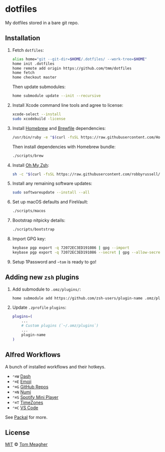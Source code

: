 # dotfiles

My dotfiles stored in a bare git repo.

## Installation

1. Fetch `dotfiles`:

    ```sh
    alias home="git --git-dir=$HOME/.dotfiles/ --work-tree=$HOME"
    home init .dotfiles
    home remote add origin https://github.com/tmm/dotfiles
    home fetch
    home checkout master
    ```

    Then update submodules:

    ```sh
    home submodule update --init --recursive
    ```

1. Install Xcode command line tools and agree to license:

    ```sh
    xcode-select --install
    sudo xcodebuild -license
    ```

1. Install [Homebrew](https://brew.sh/) and [Brewfile](Brewfile) dependencies:

    ```sh
    /usr/bin/ruby -e "$(curl -fsSL https://raw.githubusercontent.com/Homebrew/install/master/install)"
    ```

    Then install dependencies with Homebrew bundle:

    ```sh
    ./scripts/brew
    ```

1. Install [Oh My Zsh](https://github.com/robbyrussell/oh-my-zsh):

    ```sh
    sh -c "$(curl -fsSL https://raw.githubusercontent.com/robbyrussell/oh-my-zsh/master/tools/install.sh)"
    ```

1. Install any remaining software updates:

    ```sh
    sudo softwareupdate --install --all
    ```

1. Set up macOS defaults and FireVault:

    ```sh
    ./scripts/macos
    ```

1. Bootstrap nitpicky details:

    ```sh
    ./scripts/bootstrap
    ```

1. Import GPG key:

    ```sh
    keybase pgp export -q 72072EC3ED191086 | gpg --import
    keybase pgp export -q 72072EC3ED191086 --secret | gpg --allow-secret-key-import --import
    ```

1. Setup 1Password and `~tom` is ready to go!

## Adding new `zsh` plugins

1. Add submodule to `.omz/plugins/`:

    ```sh
    home submodule add https://github.com/zsh-users/plugin-name .omz/plugins/plugin-name
    ```

1. Update `.zprofile` `plugins`:

    ```sh
    plugins=(
        ...
        # Custom plugins (`~/.omz/plugins`)
        ...
        plugin-name
    )
    ```

## Alfred Workflows

A bunch of installed workflows and their hotkeys.

-   `⌃⌘W` [Dash](https://github.com/Kapeli/Dash-Alfred-Workflow)
-   `⌃⌘E` [Emoji](https://github.com/jsumners/alfred-emoji)
-   `⌃⌘G` [GitHub Repos](https://github.com/edgarjs/alfred-github-repos)
-   `⌃⌘N` [Numi](https://github.com/nikolaeu/Numi)
-   `⌃⌘S` [Spotify Mini Player](http://alfred-spotify-mini-player.com/)
-   `⌃⌘T` [TimeZones](https://github.com/jaroslawhartman/TimeZones-Alfred)
-   `⌃⌘C` [VS Code](https://github.com/nightgrey/alfred-open-vsc-project)

See [Packal](http://www.packal.org/) for more.

## License

[MIT](.github/LICENSE) © [Tom Meagher](https://meagher.co)
